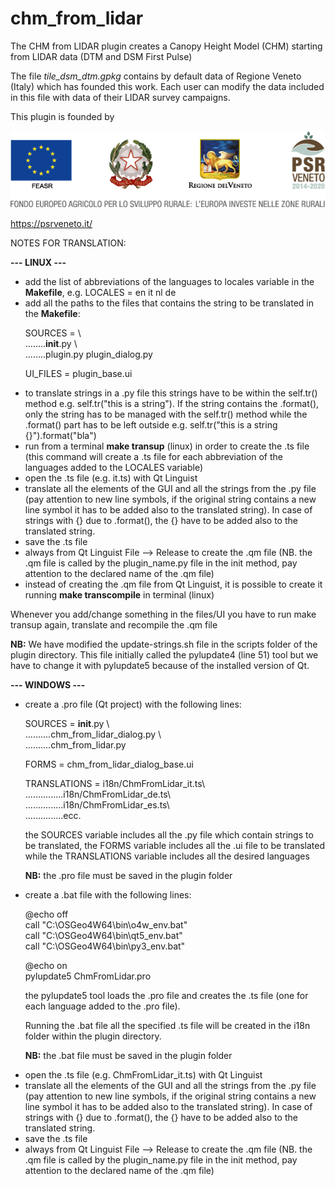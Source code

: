 # chm_from_lidar

The CHM from LIDAR plugin creates a Canopy Height Model (CHM) starting from LIDAR data (DTM and DSM First Pulse)


The file *tile_dsm_dtm.gpkg* contains by default data of Regione Veneto (Italy) which has founded this work. Each user can modify the data included in this file with data of their LIDAR survey campaigns.

This plugin is founded by 

![](img/4ISTITUZIONALI.png)

https://psrveneto.it/

NOTES FOR TRANSLATION:

<b>--- LINUX ---</b>
<ul>
<li> add the list of abbreviations of the languages to locales variable in the <b>Makefile</b>, e.g. LOCALES = en it nl de
<li> add all the paths to the files that contains the string to be translated in the <b>Makefile</b>:

SOURCES = \\<br>
........__init__.py \\<br>
........plugin.py plugin_dialog.py

UI_FILES = plugin_base.ui

<li> to translate strings in a .py file this strings have to be within the self.tr() method e.g. self.tr("this is a string"). If the string contains the .format(), only the string has to be managed with the self.tr() method while the .format() part has to be left outside e.g. self.tr("this is a string {}").format("bla")
<li> run from a terminal <b>make transup</b> (linux) in order to create the .ts file (this command will create a .ts file for each abbreviation of the languages added to the LOCALES variable)
<li> open the .ts file (e.g. it.ts) with Qt Linguist
<li> translate all the elements of the GUI and all the strings from the .py file (pay attention to new line symbols, if the original string contains a new line symbol it has to be added also to the translated string). In case of strings with {} due to .format(), the {} have to be added also to the translated string.
<li> save the .ts file
<li> always from Qt Linguist File --> Release to create the .qm file (NB. the .qm file is called by the plugin_name.py file in the init method, pay attention to the declared name of the .qm file)
<li> instead of creating the .qm file from Qt Linguist, it is possible to create it running <b>make transcompile</b> in terminal (linux)
</ul>
Whenever you add/change something in the files/UI you have to run make transup again, translate and recompile the .qm file

<b>NB:</b> We have modified the update-strings.sh file in the scripts folder of the plugin directory. This file initially called the pylupdate4 (line 51) tool but we have to change it with pylupdate5 because of the installed version of Qt.

<b>--- WINDOWS ---</b>
<ul>
<li> create a .pro file (Qt project) with the following lines:

SOURCES = __init__.py \\<br>
..........chm_from_lidar_dialog.py \\<br>
..........chm_from_lidar.py

FORMS = chm_from_lidar_dialog_base.ui

TRANSLATIONS = i18n/ChmFromLidar_it.ts\\<br>
...............i18n/ChmFromLidar_de.ts\\<br>
...............i18n/ChmFromLidar_es.ts\\<br>
...............ecc.

the SOURCES variable includes all the .py file which contain strings to be translated, the FORMS variable includes all the .ui file to be translated while the TRANSLATIONS variable includes all the desired languages

<b>NB:</b> the .pro file must be saved in the plugin folder

<li> create a .bat file with the following lines:

@echo off<br>
call "C:\OSGeo4W64\bin\o4w_env.bat"<br>
call "C:\OSGeo4W64\bin\qt5_env.bat"<br>
call "C:\OSGeo4W64\bin\py3_env.bat"<br>

@echo on<br>
pylupdate5 ChmFromLidar.pro

the pylupdate5 tool loads the .pro file and creates the .ts file (one for each language added to the .pro file).

Running the .bat file all the specified .ts file will be created in the i18n folder within the plugin directory.

<b>NB:</b> the .bat file must be saved in the plugin folder

<li> open the .ts file (e.g. ChmFromLidar_it.ts) with Qt Linguist
<li> translate all the elements of the GUI and all the strings from the .py file (pay attention to new line symbols, if the original string contains a new line symbol it has to be added also to the translated string). In case of strings with {} due to .format(), the {} have to be added also to the translated string.
<li> save the .ts file
<li> always from Qt Linguist File --> Release to create the .qm file (NB. the .qm file is called by the plugin_name.py file in the init method, pay attention to the declared name of the .qm file)